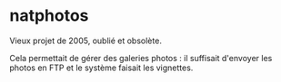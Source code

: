 # natphotos

Vieux projet de 2005, oublié et obsolète.

Cela permettait de gérer des galeries photos : il suffisait d'envoyer les photos en FTP et le système faisait les vignettes.
